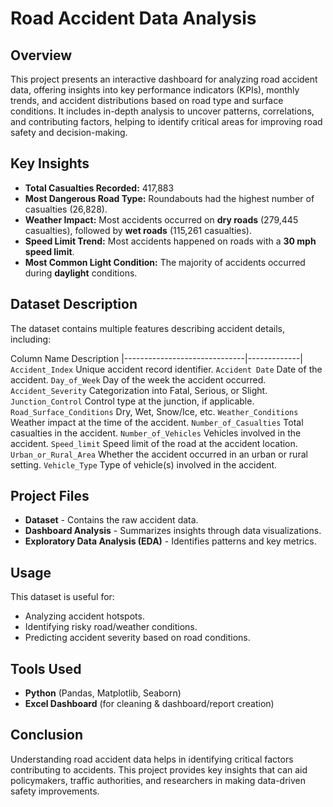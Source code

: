 # Road Accident Data Analysis

## Overview
This project presents an interactive dashboard for analyzing road accident data, offering insights into key performance indicators (KPIs), monthly trends, and accident distributions based on road type and surface conditions. It includes in-depth analysis to uncover patterns, correlations, and contributing factors, helping to identify critical areas for improving road safety and decision-making.


## Key Insights

- **Total Casualties Recorded:** 417,883
- **Most Dangerous Road Type:** Roundabouts had the highest number of casualties (26,828).
- **Weather Impact:** Most accidents occurred on **dry roads** (279,445 casualties), followed by **wet roads** (115,261 casualties).
- **Speed Limit Trend:** Most accidents happened on roads with a **30 mph speed limit**.
- **Most Common Light Condition:** The majority of accidents occurred during **daylight** conditions.

## Dataset Description
The dataset contains multiple features describing accident details, including:

Column Name                   Description
|------------------------------|-------------|
 `Accident_Index`              Unique accident record identifier. 
 `Accident Date`               Date of the accident. 
 `Day_of_Week`                 Day of the week the accident occurred. 
 `Accident_Severity`           Categorization into Fatal, Serious, or Slight. 
 `Junction_Control`            Control type at the junction, if applicable. 
 `Road_Surface_Conditions`     Dry, Wet, Snow/Ice, etc. 
 `Weather_Conditions`          Weather impact at the time of the accident. 
 `Number_of_Casualties`        Total casualties in the accident. 
 `Number_of_Vehicles`          Vehicles involved in the accident. 
 `Speed_limit`                 Speed limit of the road at the accident location. 
 `Urban_or_Rural_Area`         Whether the accident occurred in an urban or rural setting. 
 `Vehicle_Type`                Type of vehicle(s) involved in the accident. 

## Project Files
- **Dataset** - Contains the raw accident data.
- **Dashboard Analysis** - Summarizes insights through data visualizations.
- **Exploratory Data Analysis (EDA)** - Identifies patterns and key metrics.

## Usage
This dataset is useful for:
- Analyzing accident hotspots.
- Identifying risky road/weather conditions.
- Predicting accident severity based on road conditions.

## Tools Used
- **Python** (Pandas, Matplotlib, Seaborn)
- **Excel Dashboard** (for cleaning & dashboard/report creation)

## Conclusion
Understanding road accident data helps in identifying critical factors contributing to accidents. This project provides key insights that can aid policymakers, traffic authorities, and researchers in making data-driven safety improvements.

